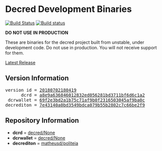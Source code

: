 
# Decred Development Binaries

[![Build Status](https://travis-ci.org/matheusd/decred-weekly-builds.svg?branch=v20180702180419)](https://travis-ci.org/matheusd/decred-weekly-builds) [![Build status](https://ci.appveyor.com/api/projects/status/hncgrnv0xuqb6s3c/branch/v20180702180419?svg=true)](https://ci.appveyor.com/project/matheusd/decred-weekly-builds/branch/v20180702180419)


**DO NOT USE IN PRODUCTION**

These are binaries for the decred project built from unstable, under development
code. Do not use in production. You will not receive support for them.

[Latest Release](https://github.com/matheusd/decred-weekly-builds/releases/latest)

## Version Information

<pre>
version id = <a href="https://github.com/matheusd/decred-weekly-builds/releases/tag/v20180702180419">20180702180419</a>
      dcrd = <a href="https://github.com/decred/dcrd/commits/a8e9a636846012832ed056281bd3711bf6d6c1a2">a8e9a636846012832ed056281bd3711bf6d6c1a2</a>
 dcrwallet = <a href="https://github.com/decred/dcrwallet/commits/69f2e3bd2a1b75c71af9b0f2316503045af9ba0c">69f2e3bd2a1b75c71af9b0f2316503045af9ba0c</a>
decrediton = <a href="https://github.com/matheusd/decrediton/commits/7e43140a0bd3549bdca079b55b2802c7c66be2f9">7e43140a0bd3549bdca079b55b2802c7c66be2f9</a>
</pre>

## Repository Information

- **dcrd** = [decred/None](https://github.com/decred/dcrd)
- **dcrwallet** = [decred/None](https://github.com/decred/dcrwallet)
- **decrediton** = [matheusd/politeia](https://github.com/matheusd/decrediton)


